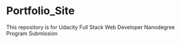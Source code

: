 # Portfolio_Site
This repository is for Udacity Full Stack Web Developer Nanodegree Program Submission
